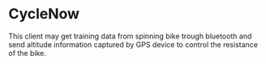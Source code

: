 # CycleNow
This client may get training data from spinning bike trough bluetooth and send altitude information captured by GPS device to control the resistance of the bike.

